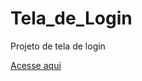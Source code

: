 # Tela_de_Login
 Projeto de tela de login

<a href="https://eder-xavier.github.io/Tela_de_Login/" target="_blank" rel="noopener noreferrer">Acesse aqui</a>
